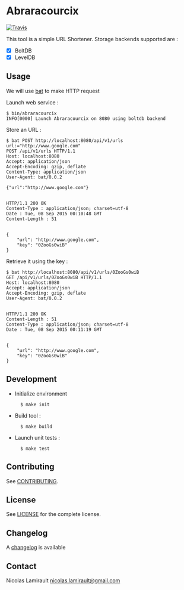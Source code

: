 # Abraracourcix

[![Travis](https://img.shields.io/travis/nlamirault/abraracourcix.svg)]()

This tool is a simple URL Shortener.
Storage backends supported are :

* [x] BoltDB
* [x] LevelDB

## Usage

We will use [bat](https://github.com/astaxie/bat) to make HTTP request

Launch web service :

    $ bin/abraracourcix
    INFO[0000] Launch Abraracourcix on 8080 using boltdb backend

Store an URL :

    $ bat POST http://localhost:8080/api/v1/urls url:="http://www.google.com"
    POST /api/v1/urls HTTP/1.1
    Host: localhost:8080
    Accept: application/json
    Accept-Encoding: gzip, deflate
    Content-Type: application/json
    User-Agent: bat/0.0.2

    {"url":"http://www.google.com"}


    HTTP/1.1 200 OK
    Content-Type : application/json; charset=utf-8
    Date : Tue, 08 Sep 2015 00:10:48 GMT
    Content-Length : 51


    {
        "url": "http://www.google.com",
        "key": "0ZooGs0wiB"
    }

Retrieve it using the key :

    $ bat http://localhost:8080/api/v1/urls/0ZooGs0wiB
    GET /api/v1/urls/0ZooGs0wiB HTTP/1.1
    Host: localhost:8080
    Accept: application/json
    Accept-Encoding: gzip, deflate
    User-Agent: bat/0.0.2


    HTTP/1.1 200 OK
    Content-Length : 51
    Content-Type : application/json; charset=utf-8
    Date : Tue, 08 Sep 2015 00:11:19 GMT


    {
        "url": "http://www.google.com",
        "key": "0ZooGs0wiB"
    }


## Development

* Initialize environment

        $ make init

* Build tool :

        $ make build

* Launch unit tests :

        $ make test

## Contributing

See [CONTRIBUTING](CONTRIBUTING.md).


## License

See [LICENSE](LICENSE) for the complete license.


## Changelog

A [changelog](ChangeLog.md) is available


## Contact

Nicolas Lamirault <nicolas.lamirault@gmail.com>
